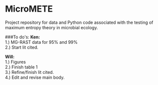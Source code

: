 # MicroMETE
Project repository for data and Python code associated with the testing of maximum entropy theory in microbial ecology. 


###To do's:
**Ken:**  
1.) MG-RAST data for 95% and 99%  
2.) Start lit cited.

**Will:**  
1.) Figures  
2.) Finish table 1  
3.) Refine/finish lit cited.  
4.) Edit and revise main body.